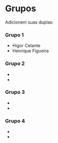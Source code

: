 # Grupos

Adicionem suas duplas:

### Grupo 1
* Higor Celante
* Henrique Figueira

### Grupo 2
*
*

### Grupo 3
*
*

### Grupo 4
*
*

